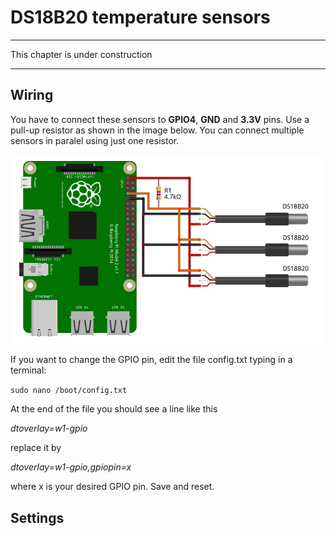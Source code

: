 # DS18B20 temperature sensors
---

This chapter is under construction

---
## Wiring

You have to connect these sensors to **GPIO4**, **GND** and **3.3V** pins. Use a pull-up resistor as shown in the image below. You can connect multiple sensors in paralel using just one resistor.

![](DS18B20_sensors.png)

If you want to change the GPIO pin, edit the file config.txt typing in a terminal:

```sudo nano /boot/config.txt```

At the end of the file you should see a line like this

*dtoverlay=w1-gpio*

replace it by

*dtoverlay=w1-gpio,gpiopin=x*

where x is your desired GPIO pin. Save and reset.

## Settings